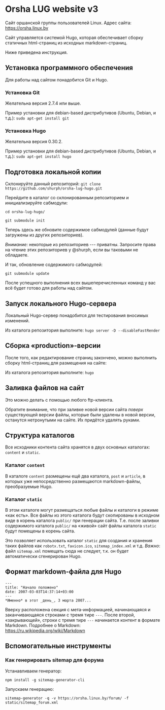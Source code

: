 # Orsha LUG website v3

Сайт оршанской группы пользователей Linux. Адрес сайта: https://orsha.linux.by

Сайт управляется системой Hugo, которая обеспечивает сборку статичных html-страниц из исходных markdown-страниц.

Ниже приведена инструкция.

## Установка программного обеспечения

Для работы над сайтом понадобится Git и Hugo.

### Установка Git

Желательна версия 2.7.4 или выше.

Пример установки для debian-based дистрибутивов (Ubuntu, Debian, и т.д.):
```sudo apt-get install git```

### Установка Hugo

Желательна версия 0.30.2.

Пример установки для debian-based дистрибутивов (Ubuntu, Debian, и т.д.):
```sudo apt-get install hugo```

## Подготовка локальной копии

Склонируйте данный репозиторий:
```git clone https://github.com/shurph/orsha-lug-hugo.git```

Перейдите в каталог со склонированным репозиторием и инициализируйте сабмодули:
```
cd orsha-lug-hugo/

git submodule init
```
Теперь здесь же обновите содержимое сабмодулей (данные будут загружены из других репозиториев).

*Внимание:* некоторые из репозиториев --- приватны. Запросите права на чтение этих репозиториев у @shurph, если вы таковыми не обладаете.

И так, обновление содержимого сабмодулей:
```
git submodule update
```

После успещного выполнения всех вышеперечисленных команд у вас всё будет готово для работы над сайтом.

## Запуск локального Hugo-сервера
Локальный Hugo-сервер понадобится для тестирования вносимых изменений.

Из каталога репозитория выполните:
```hugo server -D --disableFastRender```

## Сборка «production»-версии
После того, как редактирование страниц закончено, можно выполнить сборку html-страниц для размещения на сайте:

Из каталога репозитория выполните:
```hugo```

## Заливка файлов на сайт

Это можно делать с помощью любого ftp-клиента.

Обратите внимание, что при заливке новой версии сайта _поверх_ существующей версии файлы, которые были удалены в новой версии, останутся нетронутыми на сайте. Их придётся удалять руками.

## Структура каталогов

Все исходники контента сайта хранятся в двух основных каталогах: `content` и `static`.

### Каталог `content`
В каталоге `content` размещены ещё два каталога, `post` и `article`, в которых уже непосредственно размещаются markdown-файлы, преобразуемые Hugo.

### Каталог `static`
В этом каталоге могут размещаться любые файлы и каталоги в режиме «как есть».
Все файлы из этого каталога будут скопированы в исходном виде в корень каталога `public/` при генерации сайта.
Т.е. после заливки содержимого каталога `public/` на «живой» сайт файлы каталога `static` будут помещены в корень сайта.

Это позволяет использовать каталог `static` для создания и хранения таких файлов как `robotx.txt`, `favicon.ico`, `sitemap_index.xml` и т.д.
*Важно*: файл `sitemap.xml` помещать сюда не следует, т.к. он будет автоматически сгенерирован Hugo.

## Формат markdown-файла для Hugo

```
---
title: "Начало положено"
date: 2007-03-03T14:37:14+03:00
---
*Именно* в этот _день_, 3 марта 2007...
```

Вверху расположена секция с мета-информацией, начинающаяся и заканчивающаяся строками с тремя тире `---`. После второй, «закрывающей», строки с тремя тире `---` начинается контент в формате Markdown. Подробнее о Markdown: https://ru.wikipedia.org/wiki/Markdown



## Вспомогательные инструменты

### Как генерировать sitemap для форума
Устанавливаем генератор:
```
npm install -g sitemap-generator-cli
```
Запускаем генерацию:
```
sitemap-generator -q -v https://orsha.linux.by/forum/ -f static/sitemap_forum.xml
```
